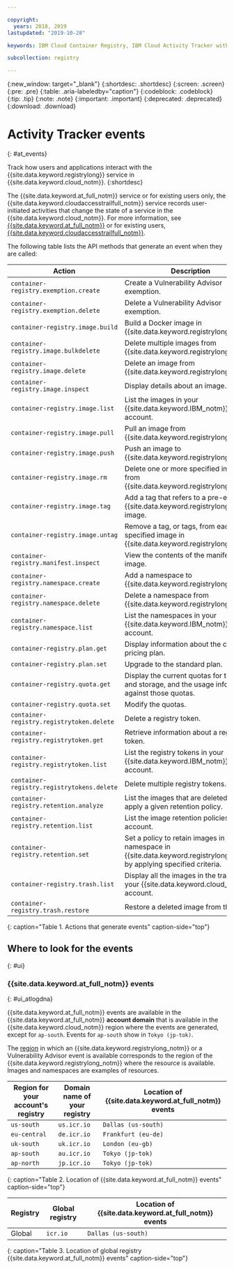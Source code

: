 ```yaml
---

copyright:
  years: 2018, 2019
lastupdated: "2019-10-28"

keywords: IBM Cloud Container Registry, IBM Cloud Activity Tracker with LogDNA events, Activity Tracker events, events, track,

subcollection: registry

---
```


{:new_window: target="_blank"}
{:shortdesc: .shortdesc}
{:screen: .screen}
{:pre: .pre}
{:table: .aria-labeledby="caption"}
{:codeblock: .codeblock}
{:tip: .tip}
{:note: .note}
{:important: .important}
{:deprecated: .deprecated}
{:download: .download}

# Activity Tracker events
{: #at_events}

Track how users and applications interact with the {{site.data.keyword.registrylong}} service in {{site.data.keyword.cloud_notm}}.
{:shortdesc}

The {{site.data.keyword.at_full_notm}} service or for existing users only, the {{site.data.keyword.cloudaccesstrailfull_notm}} service records user-initiated activities that change the state of a service in the {{site.data.keyword.cloud_notm}}.
For more information, see [{{site.data.keyword.at_full_notm}}](/docs/services/Activity-Tracker-with-LogDNA?topic=logdnaat-getting-started) or for existing users, [{{site.data.keyword.cloudaccesstrailfull_notm}}](/docs/services/cloud-activity-tracker?topic=cloud-activity-tracker-getting-started#getting-started).

The following table lists the API methods that generate an event when they are called:

| Action | Description |
|-----------------|-----------------|
| `container-registry.exemption.create` | Create a Vulnerability Advisor exemption. |
| `container-registry.exemption.delete` | Delete a Vulnerability Advisor exemption. |
| `container-registry.image.build` | Build a Docker image in {{site.data.keyword.registrylong_notm}}. |
| `container-registry.image.bulkdelete` | Delete multiple images from {{site.data.keyword.registrylong_notm}}. |
| `container-registry.image.delete` | Delete an image from {{site.data.keyword.registrylong_notm}}. |
| `container-registry.image.inspect` | Display details about an image. |
| `container-registry.image.list` | List the images in your {{site.data.keyword.IBM_notm}} account. |
| `container-registry.image.pull` | Pull an image from {{site.data.keyword.registrylong_notm}}. |
| `container-registry.image.push` | Push an image to {{site.data.keyword.registrylong_notm}}. |
| `container-registry.image.rm` | Delete one or more specified images from {{site.data.keyword.registrylong_notm}}. |
| `container-registry.image.tag` | Add a tag that refers to a pre-existing {{site.data.keyword.registrylong_notm}} image. |
| `container-registry.image.untag` | Remove a tag, or tags, from each specified image in {{site.data.keyword.registrylong_notm}}. |
| `container-registry.manifest.inspect` | View the contents of the manifest for an image. |
| `container-registry.namespace.create` | Add a namespace to {{site.data.keyword.registrylong_notm}}. |
| `container-registry.namespace.delete` | Delete a namespace from {{site.data.keyword.registrylong_notm}}. |
| `container-registry.namespace.list` | List the namespaces in your {{site.data.keyword.IBM_notm}} account. |
| `container-registry.plan.get` | Display information about the current pricing plan. |
| `container-registry.plan.set` | Upgrade to the standard plan. |
| `container-registry.quota.get` | Display the current quotas for traffic and storage, and the usage information against those quotas. |
| `container-registry.quota.set` | Modify the quotas. |
| `container-registry.registrytoken.delete` | Delete a registry token. |
| `container-registry.registrytoken.get` | Retrieve information about a registry token. |
| `container-registry.registrytoken.list` | List the registry tokens in your {{site.data.keyword.IBM_notm}} account. |
| `container-registry.registrytokens.delete` | Delete multiple registry tokens. |
| `container-registry.retention.analyze` | List the images that are deleted if you apply a given retention policy. |
| `container-registry.retention.list` | List the image retention policies for your account. |
| `container-registry.retention.set` | Set a policy to retain images in a namespace in {{site.data.keyword.registrylong_notm}} by applying specified criteria. |
| `container-registry.trash.list` | Display all the images in the trash in your {{site.data.keyword.cloud_notm}} account. |
| `container-registry.trash.restore` | Restore a deleted image from the trash. |
{: caption="Table 1. Actions that generate events" caption-side="top"}

## Where to look for the events
{: #ui}

### {{site.data.keyword.at_full_notm}} events
{: #ui_atlogdna}

{{site.data.keyword.at_full_notm}} events are available in the {{site.data.keyword.at_full_notm}} **account domain** that is available in the {{site.data.keyword.cloud_notm}} region where the events are generated, except for `ap-south`. Events for `ap-south` show in `Tokyo (jp-tok)`.

The [region](/docs/services/Registry?topic=registry-registry_overview#registry_regions) in which an {{site.data.keyword.registrylong_notm}} or a Vulnerability Advisor event is available corresponds to the region of the {{site.data.keyword.registrylong_notm}} where the resource is available. Images and namespaces are examples of resources.

| Region for your account's registry | Domain name of your registry | Location of {{site.data.keyword.at_full_notm}} events |
|-----------------|-----------------|-----------------|
| `us-south` | `us.icr.io` | `Dallas (us-south)` |
| `eu-central` | `de.icr.io` | `Frankfurt (eu-de)` |
| `uk-south` | `uk.icr.io` | `London (eu-gb)` |
| `ap-south` | `au.icr.io` | `Tokyo (jp-tok)` |
| `ap-north` | `jp.icr.io` | `Tokyo (jp-tok)` |
{: caption="Table 2. Location of {{site.data.keyword.at_full_notm}} events" caption-side="top"}

| Registry | Global registry | Location of {{site.data.keyword.at_full_notm}} events |
|-----------------|-----------------|-----------------|
| Global | `icr.io` | `Dallas (us-south)` |
{: caption="Table 3. Location of global registry {{site.data.keyword.at_full_notm}} events" caption-side="top"}

